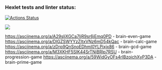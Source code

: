 ### Hexlet tests and linter status:
[![Actions Status](https://github.com/zigbul/frontend-project-44/workflows/hexlet-check/badge.svg)](https://github.com/zigbul/frontend-project-44/actions)

<a href="https://codeclimate.com/github/zigbul/frontend-project-44/maintainability"><img src="https://api.codeclimate.com/v1/badges/d3d8f68ac6409433f547/maintainability" /></a>

https://asciinema.org/a/A29sljXGCa7IjR9sr6jEmq0PD - brain-even-game
https://asciinema.org/a/DlGZSWYYzZItxVNz6mD54kQac - brain-calc-game
https://asciinema.org/a/zDrp9QnSnoEDhmI0YLPixjx86 - brain-gcd-game
https://asciinema.org/a/M3XKHF5SIK44SrTNjBRlp7RSU - brain-progression-game
https://asciinema.org/a/59WidGyOFs4rIBzoichXyP3DA - brain-prime-game

